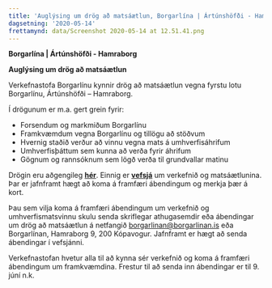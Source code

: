 ```yaml
---
title: 'Auglýsing um drög að matsáætlun, Borgarlína | Ártúnshöfði - Hamraborg '
dagsetning: '2020-05-14'
frettamynd: data/Screenshot 2020-05-14 at 12.51.41.png
---
```

**Borgarlína | Ártúnshöfði - Hamraborg**

**Auglýsing um drög að matsáætlun**

Verkefnastofa Borgarlínu kynnir drög að matsáætlun vegna fyrstu lotu Borgarlínu, Ártúnshöfði – Hamraborg.

Í drögunum er m.a. gert grein fyrir:

* Forsendum og markmiðum Borgarlínu
* Framkvæmdum vegna Borgarlínu og tillögu að stöðvum
* Hvernig staðið verður að vinnu vegna mats á umhverfisáhrifum
* Umhverfisþáttum sem kunna að verða fyrir áhrifum
* Gögnum og rannsóknum sem lögð verða til grundvallar matinu

Drögin eru aðgengileg **[hér](https://www.borgarlinan.is/static/Dro%CC%88g_matsa%CC%81%C3%A6tlun_Borgarlinan-2f1f5344e2c12b1659498f3335ea8722.pdf)**. Einnig er **[vefsjá](https://borgarlinavefsja.netlify.app/)** um verkefnið og matsáætlunina. Þar er jafnframt hægt að koma á framfæri ábendingum og merkja þær á kort.

Þau sem vilja koma á framfæri ábendingum um verkefnið og umhverfismatsvinnu skulu senda skriflegar athugasemdir eða ábendingar um drög að matsáætlun á netfangið [borgarlinan@borgarlinan.is](mailto:borgarlinan@borgarlinan.is) eða Borgarlínan, Hamraborg 9, 200 Kópavogur. Jafnframt er hægt að senda ábendingar í vefsjánni.

Verkefnastofan hvetur alla til að kynna sér verkefnið og koma á framfæri ábendingum um framkvæmdina. Frestur til að senda inn ábendingar er til 9. júní n.k.
